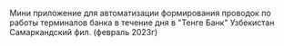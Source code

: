 Мини приложение для автоматизации формирования проводок по работы терминалов банка в течение дня в "Тенге Банк" Узбекистан Самаркандский фил. (февраль 2023г)